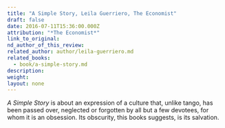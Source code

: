 ```yaml
---
title: "A Simple Story, Leila Guerriero, The Economist"
draft: false
date: 2016-07-11T15:36:00.000Z
attribution: "*The Economist*"
link_to_original:
nd_author_of_this_review:
related_author: author/leila-guerriero.md
related_books:
  - book/a-simple-story.md
description:
weight:
layout: none
---
```

*A Simple Story* is about an expression of a culture that, unlike tango, has been passed over, neglected or forgotten by all but a few devotees, for whom it is an obsession. Its obscurity, this books suggests, is its salvation.

